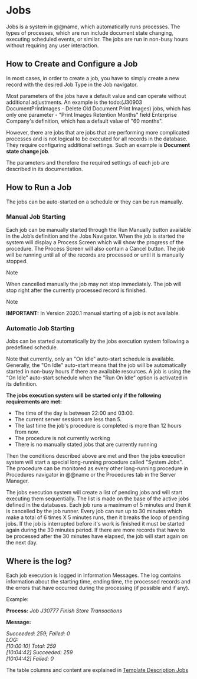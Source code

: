 # Jobs

Jobs is a system in @@name, which automatically runs processes. The types of processes, which are run include document state changing, executing scheduled events, or similar. The jobs are run in non-busy hours without requiring any user interaction.

## How to Create and Configure a Job

In most cases, in order to create a job, you have to simply create a new record with the desired Job Type in the Job navigator.

Most parameters of the jobs have a default value and can operate without additional adjustments. An example is the todo:(J30903 DocumentPrintImages - Deletе Old Document Print Images)  jobs, which has only one parameter - "Print Images Retention Months" field Enterprise Company's definition, which has a default value of "60 months".

However, there are jobs that are jobs that are performing more complicated processes and is not logical to be executed for all records in the database. They require configuring additional settings. Such an example is **Document state change job**. 

The parameters and therefore the required settings of each job are described in its documentation.

## How to Run a Job

The jobs can be auto-started on a schedule or they can be run manually. 

### Manual Job Starting

Each job can be manually started through the Run Manually button available in the Job’s definition and the Jobs Navigator. When the job is started the system will display a Process Screen which will show the progress of the procedure. The Process Screen will also contain a Cancel button. The job will be running until all of the records are processed or until it is manually stopped.

> [!Note]
> When cancelled manually the job may not stop immediately. The job will stop right after the currently processed record is finished.

> [!Note] 
> **IMPORTANT:** In Version 2020.1 manual starting of a job is not available.

### Automatic Job Starting

Jobs can be started automatically by the jobs execution system following a predefined schedule.

Note that currently, only an "On Idle" auto-start schedule is available. Generally, the "On Idle" auto-start means that the job will be automatically started in non-busy hours if there are available resources. A job is using the "On Idle" auto-start schedule when the "Run On Idle" option is activated in its definition.

**The jobs execution system will be started only if the following requirements are met:**

- The time of the day is between 22:00 and 03:00.
- The current server sessions are less than 5.
- The last time the job's procedure is completed is more than 12 hours from now.
- The procedure is not currently working
- There is no manually stated jobs that are currently running

Then the conditions described above are met and then the jobs execution system will start a special long-running procedure called "System Jobs". The procedure can be monitored as every other long-running procedure in Procedures navigator in @@name or the Procedures tab in the Server Manager.

The jobs execution system will create a list of pending jobs and will start executing them sequentially. The list is made on the base of the active jobs defined in the databases. Each job runs a maximum of 5 minutes and then it is cancelled by the job runner. Every job can run up to 30 minutes which make a total of 6 times X 5 minutes runs, then it breaks the loop of pending jobs. If the job is interrupted before it's work is finished it must be started again during the 30 minutes period. If there are more records that have to be processed after the 30 minutes have elapsed, the job will start again on the next day. 

## Where is the log?

Each job execution is logged in Information Messages. The log contains information about the starting time, ending time, the processed records and the errors that have occurred during the processing (if possible and if any).

Example:

**Process:** *Job J30777 Finish Store Transactions*

**Message:**

*Succeeded: 259; Failed: 0 <br>
LOG: <br>
[10:00:10] Total: 259 <br>
[10:04:42] Succeeded: 259 <br>
[10:04:42] Failed: 0*

The table columns and content are explained in [Template Description Jobs](https://github.com/ErpNetDocs/model/blob/master/templates/template-description-jobs.md)

